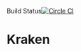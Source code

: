 Build Status[![Circle CI](https://circleci.com/gh/krakenteam/Kraken/tree/master.svg?style=svg)](https://circleci.com/gh/krakenteam/Kraken/tree/master)
# Kraken
